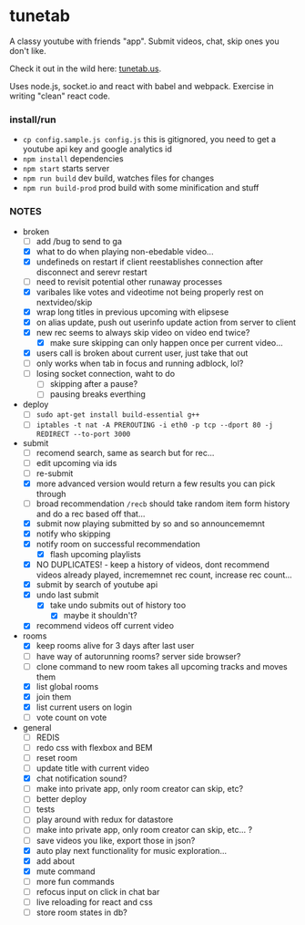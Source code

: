 # tunetab
A classy youtube with friends "app". Submit videos, chat, skip ones you don't like.

Check it out in the wild here: [tunetab.us](http://tunetab.us/).

Uses node.js, socket.io and react with babel and webpack. Exercise in writing "clean" react code.

### install/run
* `cp config.sample.js config.js` this is gitignored, you need to get a youtube api key and google analytics id
* `npm install` dependencies
* `npm start` starts server
* `npm run build` dev build, watches files for changes
* `npm run build-prod` prod build with some minification and stuff

### NOTES
- broken
  - [ ] add /bug to send to ga
  - [x] what to do when playing non-ebedable video...
  - [x] undefineds on restart if client reestablishes connection after disconnect and serevr restart
  - [ ] need to revisit potential other runaway processes
  - [x] varibales like votes and videotime not being properly rest on nextvideo/skip
  - [x] wrap long titles in previous upcoming with elipsese
  - [x] on alias update, push out userinfo update action from server to client
  - [x] new rec seems to always skip video on video end twice?
    - [x] make sure skipping can only happen once per current video...
  - [x] users call is broken about current user, just take that out
  - [ ] only works when tab in focus and running adblock, lol?
  - [ ] losing socket connection, waht to do
    - [ ] skipping after a pause?
    - [ ] pausing breaks everthing
- deploy
  - [ ] `sudo apt-get install build-essential g++`
  - [ ] `iptables -t nat -A PREROUTING -i eth0 -p tcp --dport 80 -j REDIRECT --to-port 3000`
- submit
  - [ ] recomend search, same as search but for rec...
  - [ ] edit upcoming via ids
  - [ ] re-submit
  - [x] more advanced version would return a few results you can pick through
  - [ ] broad recommendation `/recb` should take random item form history and do a rec based off that...
  - [x] submit now playing submitted by so and so announcememnt
  - [x] notify who skipping
  - [x] notify room on successful recommendation
    - [x] flash upcoming playlists
  - [x] NO DUPLICATES! - keep a history of videos, dont recommend videos already played, incrememnet rec count, increase rec count...
  - [x] submit by search of youtube api
  - [x] undo last submit
    - [x] take undo submits out of history too
      - [x] maybe it shouldn't?
  - [x] recommend videos off current video
- rooms
  - [x] keep rooms alive for 3 days after last user
  - [ ] have way of autorunning rooms? server side browser?
  - [ ] clone command to new room takes all upcoming tracks and moves them
  - [x] list global rooms
  - [x] join them
  - [x] list current users on login
  - [ ] vote count on vote
- general
  - [ ] REDIS
  - [ ] redo css with flexbox and BEM
  - [ ] reset room
  - [ ] update title with current video
  - [x] chat notification sound?
  - [ ] make into private app, only room creator can skip, etc?
  - [ ] better deploy
  - [ ] tests
  - [ ] play around with redux for datastore
  - [ ] make into private app, only room creator can skip, etc... ?
  - [ ] save videos you like, export those in json?
  - [x] auto play next functionality for music exploration...
  - [x] add about
  - [x] mute command
  - [ ] more fun commands
  - [ ] refocus input on click in chat bar
  - [ ] live reloading for react and css
  - [ ] store room states in db?
